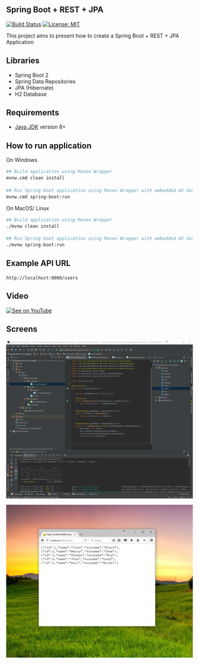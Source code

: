 Spring Boot + REST + JPA
---------------------------------------------
[![Build Status](https://github.com/DanielMichalski/spring-boot-rest-example/workflows/Java%20CI%20with%20Maven/badge.svg)](https://github.com/DanielMichalski/spring-boot-rest-example/actions?query=workflow%3A%22Java+CI+with+Maven%22)
[![License: MIT](https://img.shields.io/badge/License-MIT-yellow.svg)](https://opensource.org/licenses/MIT)

This project aims to present how to create a Spring Boot + REST + JPA Application

Libraries
---------------------------------------------
- Spring Boot 2
- Spring Data Repositories
- JPA (Hibernate)
- H2 Database

Requirements
---------------------------------------------
- [Java JDK](https://www.oracle.com/pl/java/technologies/javase-downloads.html) version 8+

How to run application
---------------------------------------------
On Windows
```bash
## Build application using Maven Wrapper
mvnw.cmd clean install

## Run Spring boot application using Maven Wrapper with embedded H2 database
mvnw.cmd spring-boot:run
```

On MacOS/ Linux
```bash
## Build application using Maven Wrapper
./mvnw clean install

## Run Spring boot application using Maven Wrapper with embedded H2 database
./mvnw spring-boot:run
```

Example API URL
---------------
```
http://localhost:8080/users
```

Video
---------------------------------------------
[![See on YouTube](http://img.youtube.com/vi/I1ydigiZ25g/0.jpg)](https://www.youtube.com/watch?v=I1ydigiZ25g)


Screens
---------------------------------------------
![alt text](https://github.com/DanielMichalski/spring-boot-rest-example/blob/master/src/main/resources/screens/screen1.png "Screen 1")

![alt text](https://github.com/DanielMichalski/spring-boot-rest-example/blob/master/src/main/resources/screens/screen2.png "Screen ")
